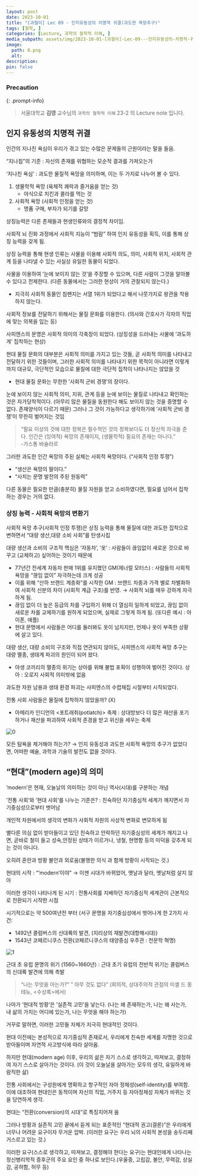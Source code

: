 ```yaml
---
layout: post
date: 2023-10-01
title: "[과철이] Lec 09 - 인지유동성의 치명적 귀결(과도한 욕망추구)"
tags: [철학, ]
categories: [Lecture, 과학의 철학적 이해, ]
media_subpath: assets/img/2023-10-01-[과철이]-Lec-09---인지유동성의-치명적-귀결(과도한-욕망추구).md
image:
  path: 0.png
  alt:  
description:  
pin: false
---
```



### Precaution


{: .prompt-info}


> 서울대학교 **김영** 교수님의 `과학의 철학적 이해` 23-2 의 Lecture note 입니다. 


## 인지 유동성의 치명적 귀결


인간의 지나친 욕심이 우리가 겪고 있는 수많은 문제들의 근원이라는 말을 들음.


“지나침”의 기준 : 자신의 존재를 위협하는 모순적 결과를 가져오는가


‘지나친 욕심’ : 과도한 물질적 욕망을 의미하며, 이는 두 가지로 나누어 볼 수 있다.

1. 생물학적 욕망 (육체적 쾌락과 즐거움을 얻는 것)
	- 야식으로 치킨과 콜라를 먹는 것
2. 사회적 욕망 (사회적 인정을 얻는 것)
	- 명품 구매, 부자가 되기를 갈망

상징능력은 다른 존재들과 현생인류와의 결정적 차이임.


사회적 뇌 진화 과정에서 사회적 지능이 “범람” 하여 인지 유동성을 획득, 이를 통해 상징 능력을 갖게 됨.


상징 능력을 통해 현생 인류는 사물을 이용해 사회적 의도, 의미, 사회적 위치, 사회적 관계 등을 나타낼 수 있는 사실상 유일한 동물이 되었다.


사물을 이용하여 ’눈에 보이지 않는 것’을 주장할 수 있으며, 다른 사람이 그것을 알아볼 수 있다고 전제한다. (다른 동물에서는 그러한 현상이 거의 관찰되지 않는다.)

- 지극히 사회적 동물인 침팬지는 서열 1위가 되었다고 해서 나뭇가지로 왕관을 착용하지 않는다.

사회적 정보를 전달하기 위해서는 물질 문화를 이용한다. (의사와 간호사가 각자의 직업에 맞는 의복을 입는 등)


사피엔스의 문명은 사회적 의미의 각축장이 되었다. (상징성을 드러내는 사물에 ‘과도하게’ 집착하는 현상)


현대 물질 문화의 대부분은 사회적 의미를 가지고 있는 것들, 곧 사회적 의미를 나타내고 전달하기 위한 것들이며, 그러한 사회적 의미를 나타내기 위한 목적이 아니라면 이렇게까지 대규모, 극단적인 모습으로 물질에 대한 극단적 집착이 나타나지는 않았을 것

- 현대 물질 문화는 무한한 ’사회적 군비 경쟁’의 장이다.

눈에 보이지 않는 사회적 의미, 지위, 관계 등을 눈에 보이는 물질로 나타내고 확인하는 것은 자가당착적이다. (아무리 많은 물질을 동원한다 해도 보이지 않는 것을 증명할 수 없다. 존재양식이 다르기 때문) 그러나 그 것이 가능하다고 생각하기에 ’사회적 군비 경쟁’이 무한히 벌어지는 것임


> “필요 이상의 것에 대한 정복은 필수적인 것의 정복보다도 더 정신적 자극을 준다. 인간은 (잉여적) 욕망의 존재이지, (생물학적) 필요의 존재는 아니다.”    
> -가스통 바슐라르


그러한 과도한 인간 욕망의 주된 실체는 사회적 욕망이다. (“사회적 인정 투쟁”)

- “생산은 욕망의 딸이다.”
- “사치는 문명 발전의 주된 원동력”

다른 동물은 필요한 만큼(충분히) 물질 자원을 얻고 소비하였다면, 필요를 넘어서 집착하는 경우는 거의 없다.


### 상징 능력 - 사회적 욕망의 변환기


사회적 욕망 추구(사회적 인정 투쟁)은 상징 능력을 통해 물질에 대한 과도한 집착으로 변하면서 “대량 생산,대량 소비 사회”를 탄생시킴


대량 생산과 소비의 구조적 핵심은 ‘자동차’, ‘옷’ : 사람들이 끊임없이 새로운 것으로 바꾸고 (교체하고) 싶어하는 것이기 때문에

- 77년간 전세계 자동차 판매 1위를 유지했던 GM(제너럴 모터스) : 사람들의 사회적 욕망을 “끊임 없이” 자극하는데 크게 성공
- 이를 위해 “산하 브랜드 계층화”를 시작한 GM : 브랜드 차종과 가격 별로 차별화하여 사회적 신분의 차이 (사회적 계급 구조)를 반영. → 사회적 뇌를 매우 강하게 자극하게 됨.
- 끊임 없이 더 높은 등급의 차를 구입하기 위해 더 열심히 일하게 되었고, 끊임 없이 새로운 차를 교체하기를 원하게 되었으며, 실제로 그렇게 하게 됨. (또다른 예시 : 아이폰, 애플)
- 현대 문명에서 사람들은 어디를 둘러봐도 옷이 넘치지만, 언제나 옷이 부족한 상황에 살고 있다.

대량 생산, 대량 소비의 구조와 직접 연관되지 않아도, 사피엔스의 사회적 욕망 추구는 대량 멸종, 생태계 파괴의 원인이 되어 왔다.

- 야생 코끼리의 멸종의 위기는 상아를 위해 불법 포획이 성행하여 벌어진 것이다. 상아 : 오로지 사회적 의미밖에 없음

과도한 자원 남용과 생태 환경 파괴는 사피엔스의 수렵채집 시절부터 시작되었다.


전통 사회 사람들은 물질에 집착하지 않았을까? (X)

- 아메리카 인디언의 <포트래취(potlatch)> 축제 : 상대방보다 더 많은 재산을 포기하거나 재산을 파괴하여 사회적 존경을 받고 위신을 세우는 축제

![0](/0.png)


모든 탐욕을 제거해야 하는가? → 인지 유동성과 과도한 사회적 욕망의 추구가 없었다면, 어떠한 예술, 과학과 기술의 발전도 없을 것이다.


## “현대”(modern age)의 의미


’modern’은 현재, 오늘날의 의미하는 것이 아닌 역사(시대)를 구분하는 개념


’전통 사회’와 ’현대 사회’를 나누는 기준은? : 친숙하던 자기중심적 세계가 깨지면서 자기중심성으로부터 벗어남


개인적 차원에서의 생각의 변화가 사회적 차원의 사상적 변화로 변모하게 됨


별다른 의심 없이 받아들이고 있던 친숙하고 안락하던 자기중심성의 세계가 깨지고 나면, 곧바로 철이 들고 성숙,안정된 상태가 이르거나, 냉철, 현명함 등의 미덕을 갖추게 되는 것이 아니다.


오히려 혼란과 방황 불안과 외로움(불행한 의식 과 함께 방황이 시작되는 것.)


현대의 시작 : “’modern’이야” → 이젠 시대가 바뀌었어, 옛날과 달라, 옛날처럼 살지 않아


이러한 생각이 나타나게 된 시기 : 전통사회를 지배하던 자기중심적 세계관이 근본적으로 전환되기 시작한 시점


시기적으로는 약 500여년전 부터 (서구 문명을 자기중심성에서 벗어나게 한 2가지 사건: 

- 1492년 콜럼버스의 신대륙의 발견, (지리상의 재발견(대항해시대))
- 1543년 코페르니쿠스 전환(코페르니쿠스의 태양중심 우주관 : 천문학 혁명)

![1](/1.png)


근대 초 유럽 문명의 위기 (1560~1660년) : 근대 초기 유럽의 전반적 위기는 콜럼버스의 신대륙 발견에 의해 촉발


> “나는 무엇을 아는가?” ” 아무 것도 없다” (회의적, 상대주의적 관점의 미셸 드 몽테뉴, <수상록>에서)


나아가 ’현대적 방황’은 ’실존적 고민’을 낳는다. (나는 왜 존재하는가, 나는 왜 사는가, 내 삶의 가치는 어디에 있는가, 나는 무엇을 해야 하는가)


거꾸로 말하면, 이러한 고민들 자체가 지극히 현대적인 것이다.


현대 이전에는 본성적으로 자기중심적 존재로서, 우리에게 친숙한 세계를 자명한 것으로 받아들이며 자연적 사고방식에 따라 살아옴.


하지만 현대(modern age) 이후, 우리의 삶은 자기 스스로 생각하고, 따져보고, 결정하여 자기 스스로 살아가는 것이다. (이 것이 오늘날을 살아가는 모두의 생각, 유일하게 바람직한 삶)


전통 사회에서는 구성원에게 명확하고 항구적인 자아 정체성(self-identity)를 부여함. 이에 대조하여 현대인은 동적이며 자신의 직업, 거주지 등 자아정체성 자체가 바뀌는 것을 당연하게 생각.


현대는 “전환(conversion)의 시대”로 특징지어져 옴


그러나 방황과 실존적 고민 끝에서 듣게 되는 표준적인 “현대적 권고(결론)”은 우리에게 너무나 어려운 요구이자 무거운 압박. (이러한 요구는 우리 뇌의 사회적 본성을 송두리째 거스르고 있는 것.)


이러한 요구(스스로 생각하고, 따져보고, 결정해야 한다는 요구)는 현대인에게 나타나는 정신병리학적 증후군의 주요 요인 중 하나로 보인다.(우울증, 고립감, 불안, 무력감, 상실감, 공허함, 허무 등)

